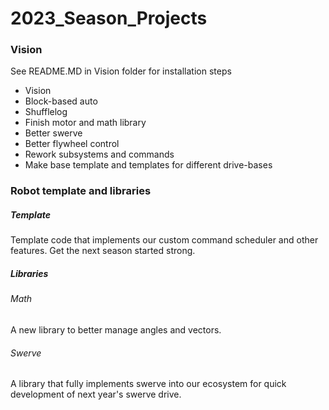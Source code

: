 # 2023_Season_Projects

### Vision
See README.MD in Vision folder for installation steps

- Vision
- Block-based auto
- Shufflelog
- Finish motor and math library
- Better swerve
- Better flywheel control
- Rework subsystems and commands
- Make base template and templates for different drive-bases


### Robot template and libraries
##### Template
Template code that implements our custom command scheduler and other features. Get the next season started strong.

##### Libraries
###### Math
A new library to better manage angles and vectors.
###### Swerve
A library that fully implements swerve into our ecosystem for quick development of next year's swerve drive.
